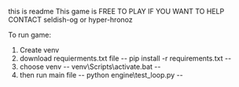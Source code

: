 this is readme
This game is FREE TO PLAY
IF YOU WANT TO HELP CONTACT seldish-og or hyper-hronoz

To run game:

1. Create venv
2. download requierments.txt file
   -- pip install -r requirements.txt --
3. choose venv
   -- venv\Scripts\activate.bat --
4. then run main file
   -- python engine\test_loop.py --
